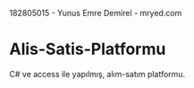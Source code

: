 182805015 - Yunus Emre Demirel - mryed.com
# Alis-Satis-Platformu
C# ve access ile yapılmış, alım-satım platformu.
